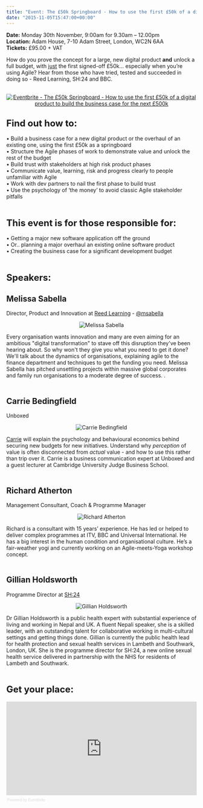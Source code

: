 ```yaml
---
title: "Event: The £50k Springboard - How to use the first £50k of a digital product to build the business case for the next £500k"
date: "2015-11-05T15:47:00+00:00"
---
```


<p><b>Date:</b> Monday 30th November, 9:00am for 9.30am – 12.00pm<br/>
<b>Location:</b> Adam House, 7-10 Adam Street, London, WC2N 6AA<br/>
<b>Tickets:</b> £95.00 + VAT<br/></p>

<p>How do you prove the concept for a large, new digital product <b>and</b> unlock a full budget, with <u>just</u> the first signed-off £50k… especially when you’re using Agile? Hear from those who have tried, tested and succeeded in doing so - Reed Learning,  SH:24 and BBC.<br/>
<br/></p>

<p align="center"><a href="http://www.eventbrite.co.uk/e/the-50k-springboard-how-to-use-the-first-50k-of-a-digital-product-to-build-the-business-case-for-tickets-19361500770?ref=ebtn" target="_blank"><img src="https://www.eventbrite.co.uk/custombutton?eid=19361500770" alt="Eventbrite - The £50k Springboard - How to use the first £50k of a digital product to build the business case for the next £500k" /></a></p>

<h2 class="super_sub_heading"><font size="5">Find out how to:</font></h2>

<p>• Build a business case for a new digital product or the overhaul of an existing one, using the first £50k as a springboard<br/>
• Structure the Agile phases of work to demonstrate value and unlock the rest of the budget<br/>
• Build trust with stakeholders at high risk product phases<br/>
• Communicate value, learning, risk and progress clearly to people unfamiliar with Agile<br/>
• Work with dev partners to nail the first phase to build trust<br/>
• Use the psychology of ‘the money’ to avoid classic Agile stakeholder pitfalls<br/>
<br/></p>

<h2 class="super_sub_heading"><font size="5">This event is for those responsible for:</font></h2>

<p>• Getting a major new software application off the ground<br/>
• Or.. planning a major overhaul an existing online software product<br/>
• Creating the business case for a significant development budget<br/?
• Defining the pathway from idea to creation of a large digital product or service<br/>
<br/></p>

<h2 class="super_sub_heading"><font size="5">Speakers:</font></h2>

<h2 class="super_sub_heading">Melissa Sabella</h2>

<p>Director, Product and Innovation at <a href="http://www.reedlearning.com">Reed Learning</a> - <a href="https://twitter.com/msabella">@msabella</a><br/></p>

<p align="center"><img src="http://bit.ly/1k4HoxB" alt="Melissa Sabella"></p>

<p>Every organisation wants innovation and many are even aiming for an ambitious &quot;digital transformation&quot; to stave off this disruption they&#39;ve been hearing about. So why won&#39;t they give you what  you need to get it done? We&#39;ll talk about the dynamics of organisations, explaining agile to the finance department and techniques to get the funding you need. Melissa Sabella has pitched unsettling projects within massive global corporates and family run organisations to a moderate degree of success. .<br/>
<br/></p>

<h2 class="super_sub_heading">Carrie Bedingfield</h2>

<p>Unboxed</b><br/></p>

<p align="center"><img src="http://bit.ly/1NBr3r2" alt="Carrie Bedingfield"></p>

<p><a href="../people#carrie-bedingfield">Carrie</a> will explain the psychology and behavioural economics behind securing new budgets for new initiatives. Understand why ​<i>perception</i> of value is often disconnected from ​<i>actual</i> value - and how to use this rather than trip over it. Carrie is a business communication expert at Unboxed and a guest lecturer at Cambridge University Judge Business School.<br/>
<br/></p>

<h2 class="super_sub_heading">Richard Atherton</h2>

<p>Management Consultant, Coach &amp; Programme Manager</b><br/></p>

<p align="center"><img src="http://bit.ly/1SWgOlM" alt="Richard Atherton"></p>

<p>Richard is a consultant with 15 years’ experience. He has led or helped to deliver complex programmes at ITV, BBC and Universal International. He has a big interest in the human condition and organisational culture. He’s a fair-weather yogi and currently working on an Agile-meets-Yoga workshop concept.<br/>
<br/></p>

<h2 class="super_sub_heading">Gillian Holdsworth</h2>

<p>Programme Director at <a href="../project-stories/sh24">SH:24</a></b><br/></p>

<p align="center"><img src="http://bit.ly/1GHO0Mo" alt="Gillian Holdsworth"></p>

<p>Dr Gillian Holdsworth is a public health expert with substantial experience of living and working in Nepal and UK. A fluent Nepali speaker, she is a skilled leader, with an outstanding talent for collaborative working in multi-cultural settings and getting things done. Gillian is currently the public health lead for health protection and sexual health services in Lambeth and Southwark, London, UK. She is the programme director for SH:24, a new online sexual health service delivered in partnership with the NHS for residents of Lambeth and Southwark.<br/>
<br/></p>

<h2 class="super_sub_heading"><font size="5">Get your place:</font></h2>

<div style="width:100%; text-align:left;" ><iframe  src="https://eventbrite.co.uk/tickets-external?eid=19361500770&amp;ref=etckt" frameborder="0" height="247" width="100%" vspace="0" hspace="0" marginheight="5" marginwidth="5" scrolling="auto" allowtransparency="true"></iframe><div style="font-family:Helvetica, Arial; font-size:10px; padding:5px 0 5px; margin:2px; width:100%; text-align:left;" ><a class="powered-by-eb" style="color: #dddddd; text-decoration: none;" target="_blank" href="http://www.eventbrite.co.uk/r/etckt">Powered by Eventbrite</a></div></div>
